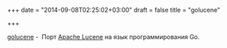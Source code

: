 +++
date = "2014-09-08T02:25:02+03:00"
draft = false
title = "golucene"

+++

<p><a href="https://github.com/balzaczyy/golucene">golucene</a>&nbsp;-&nbsp;&nbsp;Порт&nbsp;<a href="http://lucene.apache.org/">Apache Lucene</a>&nbsp;на язык программирования&nbsp;<span style="line-height: 20.7999992370605px;">Go.</span></p>

